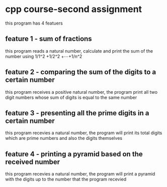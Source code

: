 # cpp course-second assignment

 this program has 4 featuers
 
 ## feature 1 - sum of fractions
 
 this program reads a natural number, calculate and print the sum of the number using
	1/1^2 +1/2^2 +⋯+1/n^2
 
 ## feature 2 - comparing the sum of the digits to a certain number
 
 this program receives a positive natural number, the program print all two digit
	numbers whose sum of digits is equal to the same number
 
 ## feature 3 - presenting all the prime digits in a certain number
 
 this program recevies a natural number, the program will print its total digits
	which are prime numbers and also the digits themselves
 
 ## feature 4 - printing a pyramid based on the received number
 
 this program recevies a natural number, the program will print a pyramid
 with the digits up to the number that the program recevied
 
 
